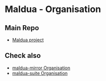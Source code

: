 # Maldua - Organisation

## Main Repo

- [Maldua project](https://github.com/maldua/maldua-project)

## Check also

- [maldua-mirror Organisation](https://github.com/maldua-mirror)
- [maldua-suite Organisation](https://github.com/maldua-suite)

